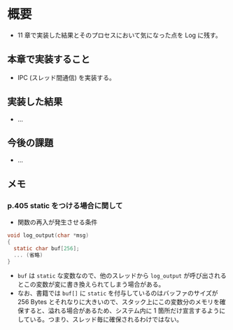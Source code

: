 # 概要

- 11 章で実装した結果とそのプロセスにおいて気になった点を Log に残す。

## 本章で実装すること

- IPC (スレッド間通信) を実装する。

## 実装した結果

- ...

## 今後の課題

- ...

## メモ

### p.405 static をつける場合に関して

- 関数の再入が発生させる条件

```c
void log_output(char *msg)
{
  static char buf[256];
  ... (省略)
}
```

- `buf` は `static` な変数なので、他のスレッドから `log_output` が呼び出されるとこの変数が変に書き換えられてしまう場合がある。
- なお、書籍では `buf[]` に `static` を付与しているのはバッファのサイズが 256 Bytes とそれなりに大きいので、スタック上にこの変数分のメモリを確保すると、溢れる場合があるため、システム内に 1 箇所だけ宣言するようにしている。つまり、スレッド毎に確保されるわけではない。
